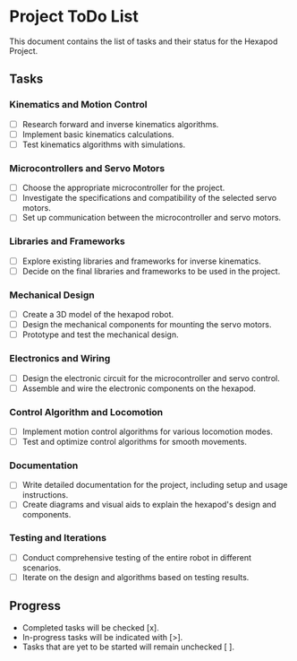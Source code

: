 # Project ToDo List

This document contains the list of tasks and their status for the Hexapod Project.

## Tasks

### Kinematics and Motion Control

- [ ] Research forward and inverse kinematics algorithms.
- [ ] Implement basic kinematics calculations.
- [ ] Test kinematics algorithms with simulations.

### Microcontrollers and Servo Motors

- [ ] Choose the appropriate microcontroller for the project.
- [ ] Investigate the specifications and compatibility of the selected servo motors.
- [ ] Set up communication between the microcontroller and servo motors.

### Libraries and Frameworks

- [ ] Explore existing libraries and frameworks for inverse kinematics.
- [ ] Decide on the final libraries and frameworks to be used in the project.

### Mechanical Design

- [ ] Create a 3D model of the hexapod robot.
- [ ] Design the mechanical components for mounting the servo motors.
- [ ] Prototype and test the mechanical design.

### Electronics and Wiring

- [ ] Design the electronic circuit for the microcontroller and servo control.
- [ ] Assemble and wire the electronic components on the hexapod.

### Control Algorithm and Locomotion

- [ ] Implement motion control algorithms for various locomotion modes.
- [ ] Test and optimize control algorithms for smooth movements.

### Documentation

- [ ] Write detailed documentation for the project, including setup and usage instructions.
- [ ] Create diagrams and visual aids to explain the hexapod's design and components.

### Testing and Iterations

- [ ] Conduct comprehensive testing of the entire robot in different scenarios.
- [ ] Iterate on the design and algorithms based on testing results.

## Progress

- Completed tasks will be checked [x].
- In-progress tasks will be indicated with [>].
- Tasks that are yet to be started will remain unchecked [ ].

<!-- More tasks here -->

<!-- Use the following symbols: "[x]" for completed, "[>]" fo'r' in progress, and "[ ]" for not started. -->
